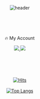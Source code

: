 <div align=center>
  
![header](https://capsule-render.vercel.app/api?type=waving&height=200&text=ILThree&fontAlign=25&fontAlignY=40&color=gradient)

<br>
<br>
<br>
<p>🔥 My Account</p>
<div align=center>
<a href="https://velog.io/@ilthree">
  <img src=https://camo.githubusercontent.com/fe4c5886726a4a11c7a8380bddb273de7449d521ad1f958876c982cf0c380b46/68747470733a2f2f696d672e736869656c64732e696f2f62616467652f56656c6f672d3230633939373f7374796c653d666f722d7468652d737175617265266c6f676f3d56696d656f266c6f676f436f6c6f723d7768697465> 
  </a>
  </a>
<a href="https://github.com/ILThree">
<img src="https://camo.githubusercontent.com/66c38039f6a41d8d14b16fa32a9c4dfb9e72c0e0d205d0a975c371673cdc583f/68747470733a2f2f696d672e736869656c64732e696f2f62616467652f6769746875622d3138313731373f7374796c653d3d666c61742d6261646765266c6f676f3d676974687562266c6f676f436f6c6f723d7768697465">
</div>
  </a>
<br>
<br>
<br>
<br>
  
[![Hits](https://hits.seeyoufarm.com/api/count/incr/badge.svg?url=https%3A%2F%2Fgithub.com%2FILThree%2F&count_bg=%23B0ABAB&title_bg=%23007396&icon=java.svg&icon_color=%23F3E10F&title=visit&edge_flat=false)](https://hits.seeyoufarm.com)
<br>
<br>
[![Top Langs](https://github-readme-stats.vercel.app/api/top-langs/?username=ILThree&layout=compact)](https://github.com/ILThree/github-readme-stats)

</div>

